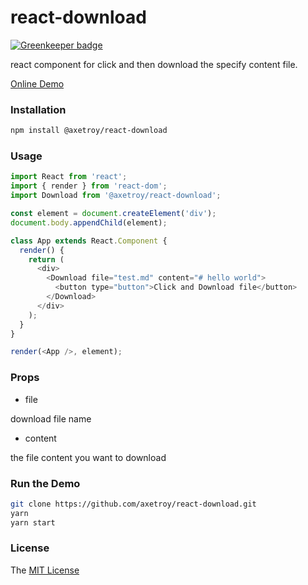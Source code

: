 # react-download

[![Greenkeeper badge](https://badges.greenkeeper.io/axetroy/react-download.svg)](https://greenkeeper.io/)

react component for click and then download the specify content file.

[Online Demo](https://axetroy.github.io/react-download/)

### Installation

```bash
npm install @axetroy/react-download
```

### Usage

```javascript
import React from 'react';
import { render } from 'react-dom';
import Download from '@axetroy/react-download';

const element = document.createElement('div');
document.body.appendChild(element);

class App extends React.Component {
  render() {
    return (
      <div>
        <Download file="test.md" content="# hello world">
          <button type="button">Click and Download file</button>
        </Download>
      </div>
    );
  }
}

render(<App />, element);
```

### Props

- file

download file name

- content

the file content you want to download

### Run the Demo

```bash
git clone https://github.com/axetroy/react-download.git
yarn
yarn start
```

### License

The [MIT License](https://github.com/axetroy/react-download/blob/master/LICENSE)